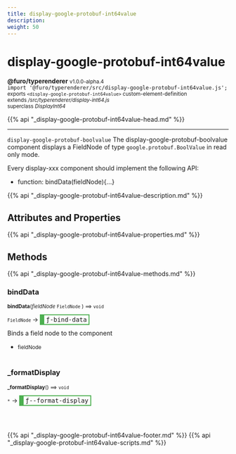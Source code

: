 ```yaml
---
title: display-google-protobuf-int64value
description: 
weight: 50
---
```


# display-google-protobuf-int64value
**@furo/typerenderer** <small>v1.0.0-alpha.4</small>
<br>`import '@furo/typerenderer/src/display-google-protobuf-int64value.js';`<small>
<br>exports `<display-google-protobuf-int64value>` custom-element-definition
<br>extends */src/typerenderer/display-int64.js*
<br>superclass *DisplayInt64*</small>

{{% api "_display-google-protobuf-int64value-head.md" %}}

****

`display-google-protobuf-boolvalue`
The display-google-protobuf-boolvalue component displays a FieldNode of type `google.protobuf.BoolValue` in read only mode.

Every display-xxx component should implement the following API:
- function: bindData(fieldNode){...}

{{% api "_display-google-protobuf-int64value-description.md" %}}


## Attributes and Properties
{{% api "_display-google-protobuf-int64value-properties.md" %}}






## Methods
{{% api "_display-google-protobuf-int64value-methods.md" %}}


### **bindData**
<small>**bindData**(*fieldNode* `FieldNode` ) ⟹ `void`</small>

<small>`FieldNode` </small> →
<span  style="border-width:2px 2px 2px 10px; border-style: solid;border-color:  rgb(76, 175, 80);font-family:monospace; padding:2px 4px;">ƒ-bind-data</span>

Binds a field node to the component

- <small>fieldNode </small>
<br><br>

### **_formatDisplay**
<small>**_formatDisplay**() ⟹ `void`</small>

<small>`*`</small> →
<span  style="border-width:2px 2px 2px 10px; border-style: solid;border-color:  rgb(76, 175, 80);font-family:monospace; padding:2px 4px;">ƒ--format-display</span>



<br><br>





{{% api "_display-google-protobuf-int64value-footer.md" %}}
{{% api "_display-google-protobuf-int64value-scripts.md" %}}
